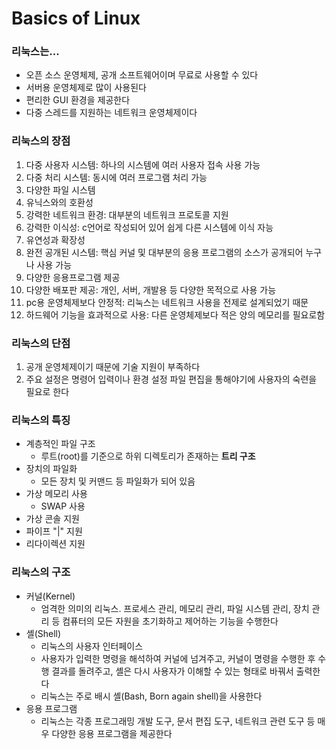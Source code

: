 Basics of Linux
===============

### 리눅스는...
- 오픈 소스 운영체제, 공개 소프트웨어이며 무료로 사용할 수 있다
- 서버용 운영체제로 많이 사용된다
- 편리한 GUI 환경을 제공한다
- 다중 스레드를 지원하는 네트워크 운영체제이다

### 리눅스의 장점
1. 다중 사용자 시스템: 하나의 시스템에 여러 사용자 접속 사용 가능
2. 다중 처리 시스템: 동시에 여러 프로그램 처리 가능
3. 다양한 파일 시스템
4. 유닉스와의 호환성
5. 강력한 네트워크 환경: 대부분의 네트워크 프로토콜 지원
6. 강력한 이식성: c언어로 작성되어 있어 쉽게 다른 시스템에 이식 자능
7. 유연성과 확장성
8. 완전 공개된 시스템: 핵심 커널 및 대부분의 응용 프로그램의 소스가 공개되어 누구나 사용 가능
9. 다양한 응용프로그램 제공
10. 다양한 배포판 제공: 개인, 서버, 개발용 등 다양한 목적으로 사용 가능
11. pc용 운영체제보다 안정적: 리눅스는 네트워크 사용을 전제로 설계되었기 때문
12. 하드웨어 기능을 효과적으로 사용: 다른 운영체제보다 적은 양의 메모리를 필요로함

### 리눅스의 단점
1. 공개 운영체제이기 때문에 기술 지원이 부족하다
2. 주요 설정은 명령어 입력이나 환경 설정 파일 편집을 통해야기에 사용자의 숙련을 필요로 한다

### 리눅스의 특징
- 계층적인 파일 구조
  - 루트(root)를 기준으로 하위 디렉토리가 존재하는 __트리 구조__
- 장치의 파일화
  - 모든 장치 및 커맨드 등 파일화가 되어 있음
- 가상 메모리 사용
  - SWAP 사용
- 가상 콘솔 지원
- 파이프 "|" 지원
- 리다이렉션 지원


### 리눅스의 구조
- 커널(Kernel)
  - 엄격한 의미의 리눅스. 프로세스 관리, 메모리 관리, 파일 시스템 관리, 장치 관리 등 컴퓨터의 모든 자원을 초기화하고 제어하는 기능을 수행한다
- 셸(Shell)
  - 리눅스의 사용자 인터페이스
  - 사용자가 입력한 명령을 해석하여 커널에 넘겨주고, 커널이 명령을 수행한 후 수행 결과를 돌려주고, 셸은 다시 사용자가 이해할 수 있는 형태로 바꿔서 출력한다
  - 리눅스는 주로 배시 셸(Bash, Born again shell)을 사용한다
- 응용 프로그램
  - 리눅스는 각종 프로그래밍 개발 도구, 문서 편집 도구, 네트워크 관련 도구 등 매우 다양한 응용 프로그램을 제공한다

<img >




